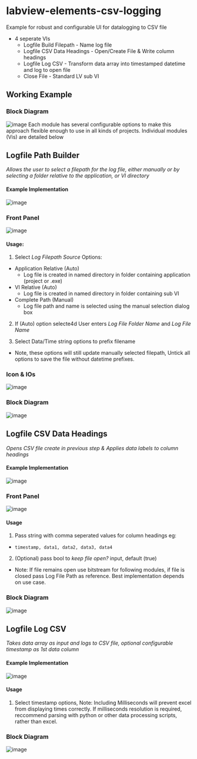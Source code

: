 # labview-elements-csv-logging
Example for robust and configurable UI for datalogging to CSV file
- 4 seperate VIs
  - Logfile Build Filepath - Name log file
  - Logfile CSV Data Headings - Open/Create File & Write column headings
  - Logfile Log CSV - Transform data array into timestamped datetime and log to open file
  - Close File - Standard LV sub VI


## Working Example
### Block Diagram
![image](https://github.com/ImogenWren/labview-elements-csv-logging/assets/97303986/56b313b9-5057-4dd9-8b45-bba411ff2722)
Each module has several configurable options to make this approach flexible enough to use in all kinds of projects. Individual modules (Vis) are detailed below

## Logfile Path Builder
_Allows the user to select a filepath for the log file, either manually or by selecting a folder relative to the application, or VI directory_
#### Example Implementation
![image](https://github.com/ImogenWren/labview-elements-csv-logging/assets/97303986/652bb8cf-c8bd-4f9e-91aa-6140913db58d)

### Front Panel
![image](https://github.com/ImogenWren/labview-elements-csv-logging/assets/97303986/f6ba3fd9-2eb8-428a-8ed1-a294d38cb7da)
#### Usage:
1. Select _Log Filepath Source_ Options:
  - Application Relative (Auto)
    - Log file is created in named directory in folder containing application (project or .exe)
  - VI Relative (Auto)
    - Log file is created  in named directory in folder containing sub VI
  - Complete Path (Manual)
    - Log file path and name is selected using the manual selection dialog box
      
2. If (Auto) option selecte4d User enters _Log File Folder Name_ and _Log File Name_
   
3. Select Data/Time string options to prefix filename
  - Note, these options will still update manually selected filepath, Untick all options to save the file without datetime prefixes.

### Icon & IOs
![image](https://github.com/ImogenWren/labview-elements-csv-logging/assets/97303986/05cb285f-cd95-4ab5-a8ca-da760909ee67)

### Block Diagram
![image](https://github.com/ImogenWren/labview-elements-csv-logging/assets/97303986/d397a056-8b90-4f4c-882b-c0eaa86f9804)


## Logfile CSV Data Headings
_Opens CSV file create in previous step & Applies data labels to column headings_
#### Example Implementation
![image](https://github.com/ImogenWren/labview-elements-csv-logging/assets/97303986/4ae99e73-ad86-4aef-8411-8cdca51756b8)

### Front Panel
![image](https://github.com/ImogenWren/labview-elements-csv-logging/assets/97303986/0a94c34d-bf80-4330-b597-1b0f55f7cdc0)
#### Usage
1. Pass string with comma seperated values for column headings eg:
  - `timestamp, data1, data2, data3, data4`
2. (Optional) pass bool to _keep file open?_ input, default (true)
  - Note: If file remains open use bitstream for following modules, if file is closed pass Log File Path as reference. Best implementation depends on use case.

### Block Diagram
![image](https://github.com/ImogenWren/labview-elements-csv-logging/assets/97303986/2eb698e0-a555-4975-bb3f-06c21713b07a)


## Logfile Log CSV
_Takes data array as input and logs to CSV file, optional configurable timestamp as 1st data column_
#### Example Implementation
![image](https://github.com/ImogenWren/labview-elements-csv-logging/assets/97303986/55224fee-0fe4-4c75-865a-657b34249076)

#### Usage
1. Select timestamp options, Note: Including Milliseconds will prevent excel from displaying times correctly. If milliseconds resolution is required, reccommend parsing with python or other data processing scripts, rather than excel.

### Block Diagram
![image](https://github.com/ImogenWren/labview-elements-csv-logging/assets/97303986/338c314e-5a6d-48ab-a560-8eefd390a2fb)


